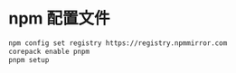 # npm 配置文件

```bash
npm config set registry https://registry.npmmirror.com
corepack enable pnpm
pnpm setup
```
